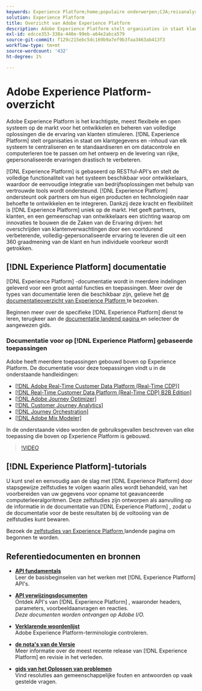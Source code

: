 ```yaml
---
keywords: Experience Platform;home;populaire onderwerpen;CJA;reisanalyse;analyse van de klantenreis;campagneorkest;orchestratie;reis;reis;reis orchestratie;capaciteit;regio
solution: Experience Platform
title: Overzicht van Adobe Experience Platform
description: Adobe Experience Platform stelt organisaties in staat klantgegevens te centraliseren en te standaardiseren voordat ze dataletterdheid en computerleren toepassen, zodat ze het ontwerp en de levering van rijke, persoonlijke ervaringen aanzienlijk kunnen verbeteren.
exl-id: edcce353-338a-440e-99eb-a64e2abca579
source-git-commit: f129c215ebc5dc169b9a7ef9b3faa3463ab413f3
workflow-type: tm+mt
source-wordcount: '432'
ht-degree: 1%

---
```


# Adobe Experience Platform-overzicht

Adobe Experience Platform is het krachtigste, meest flexibele en open systeem op de markt voor het ontwikkelen en beheren van volledige oplossingen die de ervaring van klanten stimuleren. [!DNL Experience Platform] stelt organisaties in staat om klantgegevens en -inhoud van elk systeem te centraliseren en te standaardiseren en om datacontrole en computerleren toe te passen om het ontwerp en de levering van rijke, gepersonaliseerde ervaringen drastisch te verbeteren.

[!DNL Experience Platform] is gebaseerd op RESTful-API&#39;s en stelt de volledige functionaliteit van het systeem beschikbaar voor ontwikkelaars, waardoor de eenvoudige integratie van bedrijfsoplossingen met behulp van vertrouwde tools wordt ondersteund. [!DNL Experience Platform] ondersteunt ook partners om hun eigen producten en technologieën naar behoefte te ontwikkelen en te integreren. Dankzij deze kracht en flexibiliteit is [!DNL Experience Platform] uniek op de markt. Het geeft partners, klanten, en een gemeenschap van ontwikkelaars een stichting waarop om innovaties te bouwen die de Zaken van de Ervaring drijven: het overschrijden van klantenverwachtingen door een voortdurend verbeterende, volledig-gepersonaliseerde ervaring te leveren die uit een 360 graadmening van de klant en hun individuele voorkeur wordt getrokken.

<div id="recs-overview-body-wrapper-1">
    <div id="recs-overview-body-1"></div>
    <div id="recs-overview-body-2"></div>
    <div id="recs-overview-body-3"></div>
</div>
<div id="recs-overview-body-4"></div>
<div id="recs-overview-body-5"></div>
<div id="recs-overview-body-6"></div>

## [!DNL Experience Platform] documentatie

[!DNL Experience Platform] -documentatie wordt in meerdere indelingen geleverd voor een groot aantal functies en toepassingen. Meer over de types van documentatie leren die beschikbaar zijn, gelieve het [ de documentatieoverzicht van Experience Platform ](documentation/overview.md) te bezoeken.

Beginnen meer over de specifieke [!DNL Experience Platform] dienst te leren, terugkeer aan de [ documentatie landend pagina ](https://experienceleague.adobe.com/docs/experience-platform.html) en selecteer de aangewezen gids.

### Documentatie voor op [!DNL Experience Platform] gebaseerde toepassingen

Adobe heeft meerdere toepassingen gebouwd boven op Experience Platform. De documentatie voor deze toepassingen vindt u in de onderstaande handleidingen:

* [[!DNL Adobe Real-Time Customer Data Platform (Real-Time CDP)]](../rtcdp/overview.md)
* [[!DNL Real-Time Customer Data Platform (Real-Time CDP) B2B Edition]](../rtcdp/b2b-overview.md)
* [[!DNL Adobe Journey Optimizer]](https://experienceleague.adobe.com/docs/journey-optimizer.html)
* [[!DNL Customer Journey Analytics]](https://experienceleague.adobe.com/docs/customer-journey-analytics.html)
* [[!DNL Journey Orchestration]](https://experienceleague.adobe.com/docs/journey-orchestration.html)
* [[!DNL Adobe Mix Modeler]](https://experienceleague.adobe.com/docs/mix-modeler/using/overview.html?lang=en)

In de onderstaande video worden de gebruiksgevallen beschreven van elke toepassing die boven op Experience Platform is gebouwd.

>[!VIDEO](https://video.tv.adobe.com/v/32554/?learn=on)

## [!DNL Experience Platform]-tutorials

U kunt snel en eenvoudig aan de slag met [!DNL Experience Platform] door stapsgewijze zelfstudies te volgen waarin alles wordt behandeld, van het voorbereiden van uw gegevens voor opname tot geavanceerde computerleeralgoritmen. Deze zelfstudies zijn ontworpen als aanvulling op de informatie in de documentatie van [!DNL Experience Platform] , zodat u de documentatie voor de beste resultaten bij de voltooiing van de zelfstudies kunt bewaren.

Bezoek de [ zelfstudies van Experience Platform ](https://www.adobe.com/go/platform-tutorials-home-en) landende pagina om begonnen te worden.

## Referentiedocumenten en bronnen

* [**API fundamentals**](api-fundamentals.md)\
  Leer de basisbeginselen van het werken met [!DNL Experience Platform] API&#39;s.

* [**API verwijzingsdocumenten** ](https://www.adobe.com/go/platform-api-reference-en)\
  Ontdek API&#39;s van [!DNL Experience Platform] , waaronder headers, parameters, voorbeeldaanvragen en reacties.<br/>*Deze documenten worden ontvangen op Adobe I/O.*

* [**Verklarende woordenlijst**](glossary.md)\
  Adobe Experience Platform-terminologie controleren.

* [**de nota&#39;s van de Versie** ](https://experienceleague.adobe.com/en/docs/experience-platform/release-notes/latest)\
  Meer informatie over de meest recente release van [!DNL Experience Platform] en revisie in het verleden.

* [**gids van het Oplossen van problemen**](troubleshooting.md)\
  Vind resoluties aan gemeenschappelijke fouten en antwoorden op vaak gestelde vragen.
